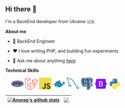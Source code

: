 ## Hi there 👋



I'm a BackEnd developer from Ukraine 🇺🇦

**About me**

- 💼 BackEnd Engineer

- ❤️ I love writing PHP, and building fun experiments

- 💬 Ask me about anything [here](https://github.com/ka4ivan/ka4ivan/issues)

**Technical Skills**

<div> 
  &emsp; 
  <img height="40" alt="php" src="https://github.com/devicons/devicon/blob/master/icons/php/php-original.svg">
  <img height="40" alt="laravel" src="https://github.com/devicons/devicon/blob/master/icons/laravel/laravel-original.svg">
  <img height="40" alt="javascript" src="https://github.com/devicons/devicon/blob/master/icons/javascript/javascript-original.svg">
  <img height="40" alt="docker" src="https://github.com/devicons/devicon/blob/master/icons/docker/docker-original.svg">    
  <img height="40" alt="mysql" src="https://github.com/devicons/devicon/blob/master/icons/mysql/mysql-original.svg">
  <img height="40" alt="postgresql" src="https://github.com/devicons/devicon/blob/master/icons/postgresql/postgresql-original.svg">
  <img height="40" alt="bootstrap" src="https://github.com/devicons/devicon/blob/master/icons/bootstrap/bootstrap-original.svg">
  <img height="40" alt="python" src="https://github.com/devicons/devicon/blob/master/icons/python/python-original.svg">
  &emsp; 
</div>

| <a href="https://github.com/ka4ivan/github-readme-stats"><img align="center" src="https://github-readme-stats.vercel.app/api?username=ka4ivan&show_icons=true&include_all_commits=true&theme=github_dark&hide_border=true" alt="Anurag's github stats" /></a> | <a href="https://github.com/anuraghazra/github-readme-stats"><img align="center" src="https://github-readme-stats.vercel.app/api/top-langs/?username=ka4ivan&layout=compact&theme=github_dark&hide_border=true&langs_count=10" /></a> |
| ------------- | ------------- |
